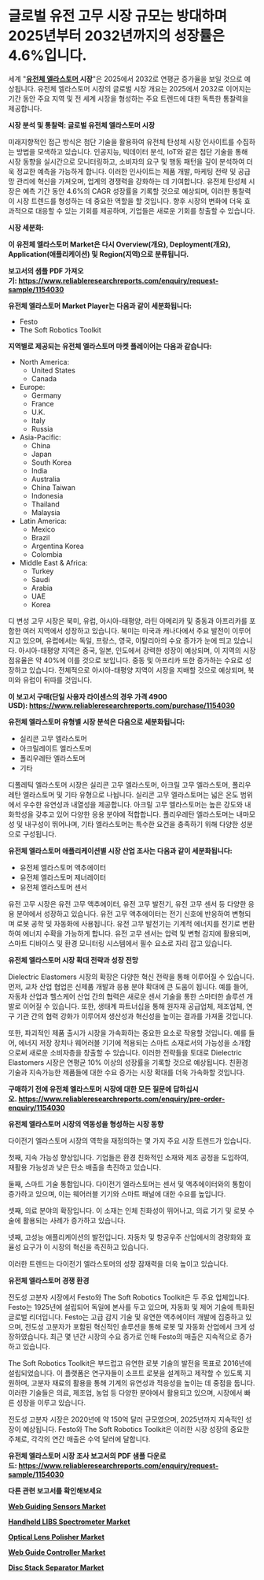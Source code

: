 <p><h1>글로벌 유전 고무 시장 규모는 방대하며 2025년부터 2032년까지의 성장률은 4.6%입니다.</h1></p><p>세계 "<strong><a href="https://www.reliableresearchreports.com/dielectric-elastomers-r1154030?utm_campaign=106&utm_medium=8&utm_source=Github&utm_content=ia&utm_term=19022025&utm_id=dielectric-elastomers">유전체 엘라스토머&nbsp;</a></strong><strong>시장</strong>"은 2025에서 2032로 연평균 증가율을 보일 것으로 예상됩니다. 유전체 엘라스토머 시장의 글로벌 시장 개요는 2025에서 2032로 이어지는 기간 동안 주요 지역 및 전 세계 시장을 형성하는 주요 트렌드에 대한 독특한 통찰력을 제공합니다.</p>
<p><strong>시장 분석 및 통찰력: 글로벌 유전체 엘라스토머 시장</strong></p>
<p><p>미래지향적인 접근 방식은 첨단 기술을 활용하여 유전체 탄성체 시장 인사이트를 수집하는 방법을 모색하고 있습니다. 인공지능, 빅데이터 분석, IoT와 같은 첨단 기술을 통해 시장 동향을 실시간으로 모니터링하고, 소비자의 요구 및 행동 패턴을 깊이 분석하여 더욱 정교한 예측을 가능하게 합니다. 이러한 인사이트는 제품 개발, 마케팅 전략 및 공급망 관리에 혁신을 가져오며, 업계의 경쟁력을 강화하는 데 기여합니다. 유전체 탄성체 시장은 예측 기간 동안 4.6%의 CAGR 성장률을 기록할 것으로 예상되며, 이러한 통찰력이 시장 트렌드를 형성하는 데 중요한 역할을 할 것입니다. 향후 시장의 변화에 더욱 효과적으로 대응할 수 있는 기회를 제공하며, 기업들은 새로운 기회를 창출할 수 있습니다.</p><a href="%7CAUTHORITHY_DOMAIN_URL%7C?utm_campaign=106&utm_medium=8&utm_source=Github&utm_content=ia&utm_term=19022025&utm_id=dielectric-elastomers"></a></p>
<p><strong>시장 세분화:</strong></p>
<p><strong>이 유전체 엘라스토머 Market은 다시 Overview(개요), Deployment(개요), Application(애플리케이션) 및 Region(지역)으로 분류됩니다.</strong></p>
<p><strong>보고서의 샘플 PDF 가져오기:&nbsp;<a href="https://www.reliableresearchreports.com/enquiry/request-sample/1154030?utm_campaign=106&utm_medium=8&utm_source=Github&utm_content=ia&utm_term=19022025&utm_id=dielectric-elastomers">https://www.reliableresearchreports.com/enquiry/request-sample/1154030</a></strong><strong></strong></p>
<p><strong>유전체 엘라스토머 Market Player는 다음과 같이 세분화됩니다:</strong></p>
<p><ul><li>Festo</li><li>The Soft Robotics Toolkit</li></ul></p>
<p><strong>지역별로 제공되는 유전체 엘라스토머 마켓 플레이어는 다음과 같습니다:</strong></p>
<p><ul>
    <li>
        North America:
        <ul>
            <li>United States</li>
            <li>Canada</li>
        </ul>
    </li>
    <li>
        Europe:
        <ul>
            <li>Germany</li>
            <li>France</li>
            <li>U.K.</li>
            <li>Italy</li>
            <li>Russia</li>
        </ul>
    </li>
    <li>
        Asia-Pacific:
        <ul>
            <li>China</li>
            <li>Japan</li>
            <li>South Korea</li>
            <li>India</li>
            <li>Australia</li>
            <li>China Taiwan</li>
            <li>Indonesia</li>
            <li>Thailand</li>
            <li>Malaysia</li>
        </ul>
    </li>
    <li>
        Latin America:
        <ul>
            <li>Mexico</li>
            <li>Brazil</li>
            <li>Argentina Korea</li>
            <li>Colombia</li>
        </ul>
    </li>
    <li>
        Middle East & Africa:
        <ul>
            <li>Turkey</li>
            <li>Saudi</li>
            <li>Arabia</li>
            <li>UAE</li>
            <li>Korea</li>
        </ul>
    </li>
    </ul></p>
<p><p>디 변성 고무 시장은 북미, 유럽, 아시아-태평양, 라틴 아메리카 및 중동과 아프리카를 포함한 여러 지역에서 성장하고 있습니다. 북미는 미국과 캐나다에서 주요 발전이 이루어지고 있으며, 유럽에서는 독일, 프랑스, 영국, 이탈리아의 수요 증가가 눈에 띄고 있습니다. 아시아-태평양 지역은 중국, 일본, 인도에서 강력한 성장이 예상되며, 이 지역의 시장 점유율은 약 40%에 이를 것으로 보입니다. 중동 및 아프리카 또한 증가하는 수요로 성장하고 있습니다. 전체적으로 아시아-태평양 지역이 시장을 지배할 것으로 예상되며, 북미와 유럽이 뒤따를 것입니다.</p></p>
<p><strong>이 보고서 구매(단일 사용자 라이센스의 경우 가격 4900 USD):&nbsp;<a href="https://www.reliableresearchreports.com/purchase/1154030?utm_campaign=106&utm_medium=8&utm_source=Github&utm_content=ia&utm_term=19022025&utm_id=dielectric-elastomers">https://www.reliableresearchreports.com/purchase/1154030</a></strong></p>
<p><strong>유전체 엘라스토머 유형별 시장 분석은 다음으로 세분화됩니다:</strong></p>
<p><ul><li>실리콘 고무 엘라스토머</li><li>아크릴레이트 엘라스토머</li><li>폴리우레탄 엘라스토머</li><li>기타</li></ul></p>
<p><p>디폴레틱 엘라스토머 시장은 실리콘 고무 엘라스토머, 아크릴 고무 엘라스토머, 폴리우레탄 엘라스토머 및 기타 유형으로 나뉩니다. 실리콘 고무 엘라스토머는 넓은 온도 범위에서 우수한 유연성과 내열성을 제공합니다. 아크릴 고무 엘라스토머는 높은 강도와 내화학성을 갖추고 있어 다양한 응용 분야에 적합합니다. 폴리우레탄 엘라스토머는 내마모성 및 내구성이 뛰어나며, 기타 엘라스토머는 특수한 요건을 충족하기 위해 다양한 성분으로 구성됩니다.</p></p>
<p><strong>유전체 엘라스토머 애플리케이션별 시장 산업 조사는 다음과 같이 세분화됩니다:</strong></p>
<p><ul><li>유전체 엘라스토머 액추에이터</li><li>유전체 엘라스토머 제너레이터</li><li>유전체 엘라스토머 센서</li></ul></p>
<p><p>유전 고무 시장은 유전 고무 액추에이터, 유전 고무 발전기, 유전 고무 센서 등 다양한 응용 분야에서 성장하고 있습니다. 유전 고무 액추에이터는 전기 신호에 반응하여 변형되며 로봇 공학 및 자동화에 사용됩니다. 유전 고무 발전기는 기계적 에너지를 전기로 변환하여 에너지 수확을 가능하게 합니다. 유전 고무 센서는 압력 및 변형 감지에 활용되며, 스마트 디바이스 및 환경 모니터링 시스템에서 필수 요소로 자리 잡고 있습니다.</p></p>
<p><strong>유전체 엘라스토머 시장 확대 전략과 성장 전망</strong></p>
<p><p>Dielectric Elastomers 시장의 확장은 다양한 혁신 전략을 통해 이루어질 수 있습니다. 먼저, 교차 산업 협업은 신제품 개발과 응용 분야 확대에 큰 도움이 됩니다. 예를 들어, 자동차 산업과 헬스케어 산업 간의 협력은 새로운 센서 기술을 통한 스마터한 솔루션 개발로 이어질 수 있습니다. 또한, 생태계 파트너십을 통해 원자재 공급업체, 제조업체, 연구 기관 간의 협력 강화가 이루어져 생산성과 혁신성을 높이는 결과를 가져올 것입니다.</p><p>또한, 파괴적인 제품 출시가 시장을 가속화하는 중요한 요소로 작용할 것입니다. 예를 들어, 에너지 저장 장치나 웨어러블 기기에 적용되는 스마트 소재로서의 가능성을 소개함으로써 새로운 소비자층을 창출할 수 있습니다. 이러한 전략들을 토대로 Dielectric Elastomers 시장은 연평균 10% 이상의 성장률을 기록할 것으로 예상됩니다. 친환경 기술과 지속가능한 제품들에 대한 수요 증가는 시장 확대를 더욱 가속화할 것입니다.</p></p>
<p><strong>구매하기 전에 유전체 엘라스토머 시장에 대한 모든 질문에 답하십시오.&nbsp;<a href="https://www.reliableresearchreports.com/enquiry/pre-order-enquiry/1154030?utm_campaign=106&utm_medium=8&utm_source=Github&utm_content=ia&utm_term=19022025&utm_id=dielectric-elastomers">https://www.reliableresearchreports.com/enquiry/pre-order-enquiry/1154030</a></strong><strong></strong></p>
<p><strong>유전체 엘라스토머 시장의 역동성을 형성하는 시장 동향</strong></p>
<p><p>다이전기 엘라스토머 시장의 역학을 재정의하는 몇 가지 주요 시장 트렌드가 있습니다. </p><p>첫째, 지속 가능성 향상입니다. 기업들은 환경 친화적인 소재와 제조 공정을 도입하여, 재활용 가능성과 낮은 탄소 배출을 촉진하고 있습니다. </p><p>둘째, 스마트 기술 통합입니다. 다이전기 엘라스토머는 센서 및 액추에이터와의 통합이 증가하고 있으며, 이는 웨어러블 기기와 스마트 패널에 대한 수요를 높입니다. </p><p>셋째, 의료 분야의 확장입니다. 이 소재는 인체 친화성이 뛰어나고, 의료 기기 및 로봇 수술에 활용되는 사례가 증가하고 있습니다. </p><p>넷째, 고성능 애플리케이션의 발전입니다. 자동차 및 항공우주 산업에서의 경량화와 효율성 요구가 이 시장의 혁신을 촉진하고 있습니다. </p><p>이러한 트렌드는 다이전기 엘라스토머의 성장 잠재력을 더욱 높이고 있습니다.</p></p>
<p><strong>유전체 엘라스토머 경쟁 환경</strong></p>
<p><p>전도성 고분자 시장에서 Festo와 The Soft Robotics Toolkit은 두 주요 업체입니다. Festo는 1925년에 설립되어 독일에 본사를 두고 있으며, 자동화 및 제어 기술에 특화된 글로벌 리더입니다. Festo는 고급 감지 기술 및 유연한 액추에이터 개발에 집중하고 있으며, 전도성 고분자가 포함된 혁신적인 솔루션을 통해 로봇 및 자동화 산업에서 크게 성장하였습니다. 최근 몇 년간 시장의 수요 증가로 인해 Festo의 매출은 지속적으로 증가하고 있습니다.</p><p>The Soft Robotics Toolkit은 부드럽고 유연한 로봇 기술의 발전을 목표로 2016년에 설립되었습니다. 이 플랫폼은 연구자들이 소프트 로봇을 설계하고 제작할 수 있도록 지원하며, 고분자 재료의 활용을 통해 기계의 유연성과 적응성을 높이는 데 중점을 둡니다. 이러한 기술들은 의료, 제조업, 농업 등 다양한 분야에서 활용되고 있으며, 시장에서 빠른 성장을 이루고 있습니다.</p><p>전도성 고분자 시장은 2020년에 약 150억 달러 규모였으며, 2025년까지 지속적인 성장이 예상됩니다. Festo와 The Soft Robotics Toolkit은 이러한 시장 성장의 중요한 주체로, 각각의 연간 매출은 수억 달러에 달합니다.</p></p>
<p><strong>유전체 엘라스토머 시장 조사 보고서의 PDF 샘플 다운로드:&nbsp;<a href="https://www.reliableresearchreports.com/enquiry/request-sample/1154030?utm_campaign=106&utm_medium=8&utm_source=Github&utm_content=ia&utm_term=19022025&utm_id=dielectric-elastomers">https://www.reliableresearchreports.com/enquiry/request-sample/1154030</a></strong></p>
<p><strong></strong></p>
<p><strong></strong></p>
<p><strong></strong></p>
<p><strong></strong></p>
<p><strong>다른 관련 보고서를 확인해보세요</strong></p>
<p><strong><p><a href="https://github.com/ahamdyzabira4/Market-Research-Report-List-1/blob/main/web-guiding-sensors-market.md?utm_campaign=106&utm_medium=8&utm_source=Github&utm_content=ia&utm_term=19022025&utm_id=dielectric-elastomers">Web Guiding Sensors Market</a></p><p><a href="https://github.com/saoutiguarro/Market-Research-Report-List-1/blob/main/handheld-libs-spectrometer-market.md?utm_campaign=106&utm_medium=8&utm_source=Github&utm_content=ia&utm_term=19022025&utm_id=dielectric-elastomers">Handheld LIBS Spectrometer Market</a></p><p><a href="https://github.com/jenithschijf/Market-Research-Report-List-1/blob/main/optical-lens-polisher-market.md?utm_campaign=106&utm_medium=8&utm_source=Github&utm_content=ia&utm_term=19022025&utm_id=dielectric-elastomers">Optical Lens Polisher Market</a></p><p><a href="https://github.com/klaassenmackenzie6/Market-Research-Report-List-1/blob/main/web-guide-controller-market.md?utm_campaign=106&utm_medium=8&utm_source=Github&utm_content=ia&utm_term=19022025&utm_id=dielectric-elastomers">Web Guide Controller Market</a></p><p><a href="https://github.com/saroarmaicky/Market-Research-Report-List-1/blob/main/disc-stack-separator-market.md?utm_campaign=106&utm_medium=8&utm_source=Github&utm_content=ia&utm_term=19022025&utm_id=dielectric-elastomers">Disc Stack Separator Market</a></p></strong></p>